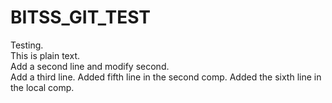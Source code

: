 # BITSS_GIT_TEST
Testing.     
This is plain text.  
Add a second line and modify second.  
Add a third line. 
Added fifth line in the second comp. 
Added the sixth line in the local comp. 